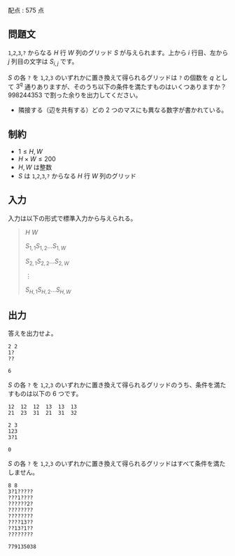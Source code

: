 配点 : $575$ 点

## 問題文

`1`,`2`,`3`,`?` からなる $H$ 行 $W$ 列のグリッド $S$ が与えられます。上から $i$ 行目、左から $j$ 列目の文字は $S_{i,j}$ です。

$S$ の各 `?` を `1`,`2`,`3` のいずれかに置き換えて得られるグリッドは `?` の個数を $q$ として $3^q$ 通りありますが、そのうち以下の条件を満たすものはいくつありますか？ $998244353$ で割った余りを出力してください。

- 隣接する（辺を共有する）どの $2$ つのマスにも異なる数字が書かれている。

## 制約

- $1\leq H,W$
- $H\times W\leq 200$
- $H,W$ は整数
- $S$ は `1`,`2`,`3`,`?` からなる $H$ 行 $W$ 列のグリッド

## 入力

入力は以下の形式で標準入力から与えられる。

> $H$ $W$
> 
> $S_{1,1}S_{1,2}\ldots S_{1,W}$
> 
> $S_{2,1}S_{2,2}\ldots S_{2,W}$
> 
> $\vdots$
> 
> $S_{H,1}S_{H,2}\ldots S_{H,W}$

## 出力

答えを出力せよ。

```input1
2 2
1?
??
```

```output1
6
```

$S$ の各 `?` を `1`,`2`,`3` のいずれかに置き換えて得られるグリッドのうち、条件を満たすものは以下の $6$ つです。

```output1
12  12  12  13  13  13
21  23  31  21  31  32
```

```input2
2 3
123
3?1
```

```output2
0
```

$S$ の各 `?` を `1`,`2`,`3` のいずれかに置き換えて得られるグリッドはすべて条件を満たしません。

```input3
8 8
3?1?????
???1????
??????2?
????????
????????
????13??
??13?1??
????????
```

```output3
779135038
```